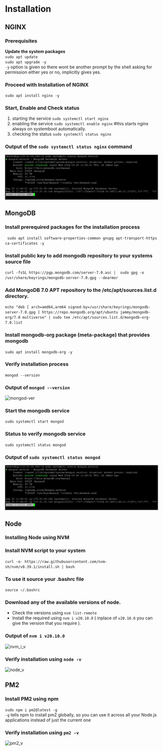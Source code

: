 # Installation
## NGINX
### Prerequisites
 **Update the system packages**<br>
`sudo apt update`<br>
 `sudo apt upgrade -y` 
 <br>`-y` option is given so there wont be another prompt by the shell  asking for permission either yes or no, implicitly gives yes.

### Proceed with Installation of NGINX
`sudo apt install nginx -y` 
### Start, Enable and Check status
1. starting the service
`sudo systemctl start nginx`
2. enabling the service 
`sudo systemctl enable nginx` #this starts nginx always on systemboot automatically.
3. checking the status 
`sudo systemctl status nginx`

### Output of the `sudo systemctl status nginx` command
![example](/resources/mongo_status.png)
##
## MongoDB
 ### Install prerequired packages for the installation process<br>
` sudo apt install software-properties-common gnupg apt-transport-https ca-certificates -y`
### Install public key to add mongodb repository to your systems source file<br>
```curl -fsSL https://pgp.mongodb.com/server-7.0.asc |  sudo gpg -o /usr/share/keyrings/mongodb-server-7.0.gpg --dearmor```
### Add MongoDB 7.0 APT repository to the /etc/apt/sources.list.d directory.
```echo "deb [ arch=amd64,arm64 signed-by=/usr/share/keyrings/mongodb-server-7.0.gpg ] https://repo.mongodb.org/apt/ubuntu jammy/mongodb-org/7.0 multiverse" | sudo tee /etc/apt/sources.list.d/mongodb-org-7.0.list```
### Install mongodb-org package (meta-package) that provides mongodb
`sudo apt install mongodb-org -y`
### Verify installation process
`mongod --version`
### Output of `mongod --version`
![mongod-ver](/resources/mongo_ver.png)
### Start the mongodb service
`sudo systemctl start mongod`
### Status to verify mongodb service
`sudo systemctl status mongod`
### Output of `sudo systemctl status mongod`
![mongod-status](/resources/mongo_status.png)

## Node
### Installing Node using NVM
### Install NVM script to your system
`curl -o- https://raw.githubusercontent.com/nvm-sh/nvm/v0.39.1/install.sh | bash`
### To use it source your .bashrc file
`source ~/.bashrc`
### Download any of the available versions of node.
- Check the versions using `nvm list-remote`
- Install the required using `nvm i v20.10.0` ( inplace of `v20.10.0` you can give the version that you require ).
### Output of `nvm i v20.10.0`
![nvm_i_v](/resources/nvm_i_ver.png) 
### Verify installation using `node -v`
![node_v](/resources/node_ver.png)
##
## PM2
### Install PM2 using npm
`sudo npm i pm2@latest -g`<br>
`-g` tells npm to install pm2 globally, so you can use it across all your Node.js applications instead of just the current one
### Verify installation using `pm2 -v`
![pm2_v](/resources/pm2_v.png)